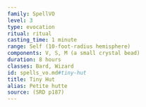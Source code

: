 ```yaml
---
family: SpellVO
level: 3
type: evocation
ritual: ritual
casting_time: 1 minute
range: Self (10-foot-radius hemisphere)
components: V, S, M (a small crystal bead)
duration: 8 hours
classes: Bard, Wizard
id: spells_vo.md#tiny-hut
title: Tiny Hut
alias: Petite hutte
source: (SRD p187)
---
```


